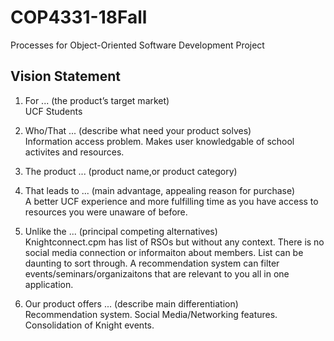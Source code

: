 # COP4331-18Fall
Processes for Object-Oriented Software Development Project

## Vision Statement
  1. For ... (the product’s target market)<br/>
        UCF Students
  2. Who/That ... (describe what need your product solves)<br/>
        Information access problem. Makes user knowledgable of school activites and resources.   
  3. The product ... (product name,or product category)<br/>
        
  4. That leads to ... (main advantage, appealing reason for purchase)<br/>
        A better UCF experience and more fulfilling time as you have access to resources you were unaware of before. 
  5. Unlike the ... (principal competing alternatives)<br/>
        Knightconnect.cpm has list of RSOs but without any context. There is no social media connection or informaiton about members. List can be daunting to sort through. A recommendation system can filter events/seminars/organizaitons that are relevant to you all in one application.
  6. Our product offers ... (describe main differentiation)<br/>
        Recommendation system. Social Media/Networking features. Consolidation of Knight events. 
